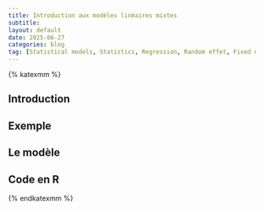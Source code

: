 ```yaml
---
title: Introduction aux modèles linéaires mixtes
subtitle: 
layout: default
date: 2025-06-27
categories: blog
tag: [Statistical models, Statistics, Regression, Random effet, Fixed effect]
---
```

{% katexmm %}
## Introduction

## Exemple

## Le modèle 


## Code en R



{% endkatexmm %}